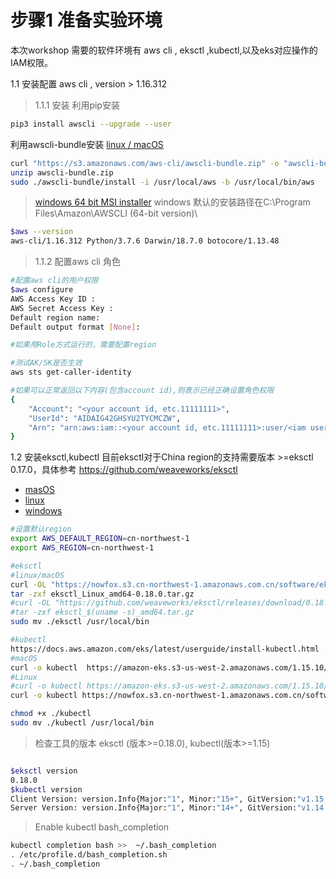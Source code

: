 # 步骤1 准备实验环境
本次workshop 需要的软件环境有 aws cli , eksctl ,kubectl,以及eks对应操作的IAM权限。

1.1 安装配置 aws cli , version > 1.16.312
 
 >1.1.1 安装
 利用pip安装
 ```bash
 pip3 install awscli --upgrade --user
 ```

利用awscli-bundle安装
 [linux / macOS ](https://s3.amazonaws.com/aws-cli/awscli-bundle.zip)
 
 ```bash
 curl "https://s3.amazonaws.com/aws-cli/awscli-bundle.zip" -o "awscli-bundle.zip"
 unzip awscli-bundle.zip
 sudo ./awscli-bundle/install -i /usr/local/aws -b /usr/local/bin/aws
 ```
 
 >[windows 64 bit MSI installer](https://s3.amazonaws.com/aws-cli/AWSCLI64PY3.msi)
 windows 默认的安装路径在C:\Program Files\Amazon\AWSCLI (64-bit version)\
  
 ```bash
 $aws --version
 aws-cli/1.16.312 Python/3.7.6 Darwin/18.7.0 botocore/1.13.48
 ```
 
>1.1.2 配置aws cli 角色


```bash
#配置aws cli的用户权限
$aws configure
AWS Access Key ID :
AWS Secret Access Key :
Default region name:
Default output format [None]:

#如果用Role方式运行的，需要配置region

#测试AK/SK是否生效
aws sts get-caller-identity

#如果可以正常返回以下内容(包含account id),则表示已经正确设置角色权限
{
    "Account": "<your account id, etc.11111111>", 
    "UserId": "AIDAIG42GHSYU2TYCMCZW", 
    "Arn": "arn:aws:iam::<your account id, etc.11111111>:user/<iam user>"
}
```

1.2 安装eksctl,kubectl
目前eksctl对于China region的支持需要版本 >=eksctl 0.17.0，具体参考 https://github.com/weaveworks/eksctl 
* [masOS](https://github.com/weaveworks/eksctl/releases/download/0.18.0/eksctl_Darwin_amd64.tar.gz)
* [linux](https://github.com/weaveworks/eksctl/releases/download/0.18.0/eksctl_Linux_amd64.tar.gz)
* [windows](https://github.com/weaveworks/eksctl/releases/download/0.18.0/eksctl_Windows_amd64.zip)

```bash
#设置默认region
export AWS_DEFAULT_REGION=cn-northwest-1
export AWS_REGION=cn-northwest-1

#eksctl
#linux/macOS
curl -OL "https://nowfox.s3.cn-northwest-1.amazonaws.com.cn/software/eksctl_Linux_amd64-0.18.0.tar.gz"
tar -zxf eksctl_Linux_amd64-0.18.0.tar.gz
#curl -OL "https://github.com/weaveworks/eksctl/releases/download/0.18.0/eksctl_$(uname -s)_amd64.tar.gz"
#tar -zxf eksctl_$(uname -s)_amd64.tar.gz
sudo mv ./eksctl /usr/local/bin

#kubectl
https://docs.aws.amazon.com/eks/latest/userguide/install-kubectl.html
#macOS
curl -o kubectl  https://amazon-eks.s3-us-west-2.amazonaws.com/1.15.10/2020-02-22/bin/darwin/amd64/kubectl
#Linux
#curl -o kubectl https://amazon-eks.s3-us-west-2.amazonaws.com/1.15.10/2020-02-22/bin/linux/amd64/kubectl
curl -o kubectl https://nowfox.s3.cn-northwest-1.amazonaws.com.cn/software/kubectl

chmod +x ./kubectl
sudo mv ./kubectl /usr/local/bin

```
>检查工具的版本 eksctl (版本>=0.18.0), kubectl(版本>=1.15)

```bash

$eksctl version
0.18.0
$kubectl version
Client Version: version.Info{Major:"1", Minor:"15+", GitVersion:"v1.15.10-eks-bac369", GitCommit:"bac3690554985327ae4d13e42169e8b1c2f37226", GitTreeState:"clean", BuildDate:"2020-02-21T23:37:18Z", GoVersion:"go1.12.12", Compiler:"gc", Platform:"linux/amd64"}
Server Version: version.Info{Major:"1", Minor:"14+", GitVersion:"v1.14.9-eks-502bfb", GitCommit:"502bfb383169b124d87848f89e17a04b9fc1f6f0", GitTreeState:"clean", BuildDate:"2020-02-07T01:31:02Z", GoVersion:"go1.12.12", Compiler:"gc", Platform:"linux/amd64"}
```

>Enable kubectl bash_completion
```bash
kubectl completion bash >>  ~/.bash_completion
. /etc/profile.d/bash_completion.sh
. ~/.bash_completion
```


